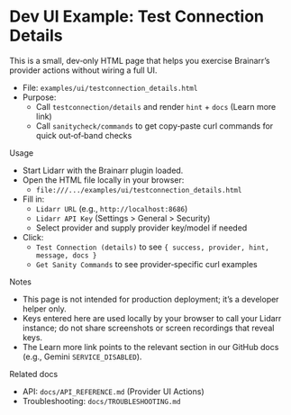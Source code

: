 # Dev UI Example: Test Connection Details

This is a small, dev‑only HTML page that helps you exercise Brainarr’s provider actions without wiring a full UI.

- File: `examples/ui/testconnection_details.html`
- Purpose:
  - Call `testconnection/details` and render `hint` + `docs` (Learn more link)
  - Call `sanitycheck/commands` to get copy‑paste curl commands for quick out‑of‑band checks

Usage
- Start Lidarr with the Brainarr plugin loaded.
- Open the HTML file locally in your browser:
  - `file:///.../examples/ui/testconnection_details.html`
- Fill in:
  - `Lidarr URL` (e.g., `http://localhost:8686`)
  - `Lidarr API Key` (Settings > General > Security)
  - Select provider and supply provider key/model if needed
- Click:
  - `Test Connection (details)` to see `{ success, provider, hint, message, docs }`
  - `Get Sanity Commands` to see provider‑specific curl examples

Notes
- This page is not intended for production deployment; it’s a developer helper only.
- Keys entered here are used locally by your browser to call your Lidarr instance; do not share screenshots or screen recordings that reveal keys.
- The Learn more link points to the relevant section in our GitHub docs (e.g., Gemini `SERVICE_DISABLED`).

Related docs
- API: `docs/API_REFERENCE.md` (Provider UI Actions)
- Troubleshooting: `docs/TROUBLESHOOTING.md`
